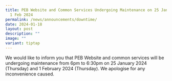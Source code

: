 ```yaml
---
title: PEB Website and Common Services Undergoing Maintenance on 25 Jan 2024 and
  1 Feb 2024
permalink: /news/announcements/downtime/
date: 2024-01-18
layout: post
description: ""
image: ""
variant: tiptap
---
```

We would like to inform you that PEB Website and common services will be undergoing maintenance from 6pm to 6:30pm on 25 January 2024 (Thursday) and 1 February 2024 (Thursday). We apologise for any inconvenience caused.
